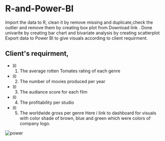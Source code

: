 # R-and-Power-BI
Import the data to R, clean it by remove missing and duplicate,check the outlier and remove them by creating box plot from Download link .
Done univarite by creating bar chart and bivariate analysis by creating scatterplot
Export data to Power BI to give visuals according to client requirment.
## Client's requirment,
- [x] 1. The average rotten Tomates rating of each genre
- [x] 2. The number of movies produced per year
- [x] 3. The audiance score for each film
- [x] 4. The profitability per studio
- [x] 5. The worldwide gross per genre
Here i link to dashboard for visuals with color shade of brown, blue and green which were colors of company logo.

 ![power](https://github.com/SaeedIram/R-and-Power-BI/assets/136697415/fd727f94-fe16-4a20-812e-982da7b17614)
